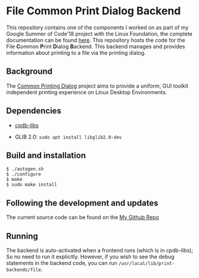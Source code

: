 # File Common Print Dialog Backend

This repository contains one of the components I worked on as part of my Google Summer of Code'18 project with the Linux Foundation, the complete documentation can be found [here](https://github.com/ayush268/GSoC_2018_Documentation).
This repository hosts the code for the File **C**ommon **P**rint **D**ialog **B**ackend. This backend manages and provides information about printing to a file via the printing dialog.

## Background

The [Common Printing Dialog](https://wiki.ubuntu.com/CommonPrintingDialog) project aims to provide a uniform, GUI toolkit independent printing experience on Linux Desktop Environments.

## Dependencies

- [cpdb-libs](https://github.com/OpenPrinting/cpdb-libs)

- GLIB 2.0:
`sudo apt install libglib2.0-dev`

## Build and installation

```
$ ./autogen.sh
$ ./configure
$ make
$ sudo make install
```

## Following the development and updates

The current source code can be found on the [My Github Repo](https://github.com/ayush268/cpdb-backend-file)

## Running

The backend is auto-activated when a frontend runs (which is in cpdb-libs); So no need to run it explicitly.
However, if you wish to see the debug statements in the backend code, you can run `/usr/local/lib/print-backends/file`.
